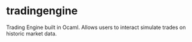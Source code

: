 # tradingengine
Trading Engine built in Ocaml. Allows users to interact simulate trades on historic market data.